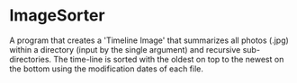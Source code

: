 # ImageSorter
A program that creates a 'Timeline Image' that summarizes all photos (.jpg) within a directory (input by the single argument) and recursive sub-directories. The time-line is sorted with the oldest on top to the newest on the bottom using the modification dates of each file.
